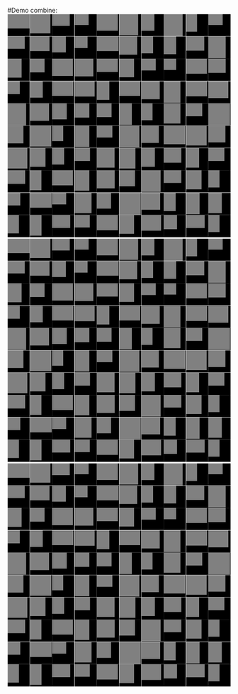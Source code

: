 #Demo combine:
![combine](demo/combine.gif)
![best fit](demo/bestfit.gif)
![first fit](demo/firstfit.gif)